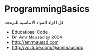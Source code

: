 # ProgrammingBasics
كل اكواد المواد الاساسية للبرمجة

 * Educational Code
 * Dr. Amr Mausad @ 2024
 * http://amrmausad.com
 * http://youtube.com/@amrmausadx

